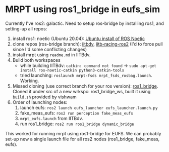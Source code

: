 # MRPT using ros1_bridge in eufs_sim

Currently I've ros2: galactic. Need to setup ros-bridge by installing ros1, and setting-up all repos:

1. install ros1: noetic (Ubuntu 20.04): [Ubuntu install of ROS Noetic](https://wiki.ros.org/noetic/Installation/Ubuntu)
2. clone repos (ros-bridge branch): [iitbdv](https://github.com/dv-software-22-23/IITBdv), [iitb-racing-ros2](https://github.com/IIT-Bombay-Racing-Driverless/iitb-racing-ros2) (I'd to force pull since I'd some conflicting changes)
3. install mrpt using `readme.md` in IITBdv.
4. Build both workspaces
	- while building IITBdv: `catkin: command not found` -> `sudo apt-get install ros-noetic-catkin python3-catkin-tools`
	- tried launching: `roslaunch mrpt-fsds mrpt_fsds_rosbag.launch`. Working.
5. Missed cloning (use correct branch for your ros version): [ros1_bridge](https://github.com/ros2/ros1_bridge). Cloned it under src of a new wrkspc: ros1_bridge_ws, built it using `build.sh` provided by vishwam
6. Order of launching nodes:
	1. launch eufs: `ros2 launch eufs_launcher eufs_launcher.launch.py`
	2. fake_meas_eufs: `ros2 run perception fake_meas_eufs`
	3. `mrpt_eufs.launch` from IITBdv.
	4. run ros1_bridge: `ros2 run ros1_bridge dynamic_bridge`

This worked for running mrpt using ros1-bridge for EUFS. We can probably set-up new a single launch file for all ros2 nodes (ros1_bridge, fake_meas, eufs).